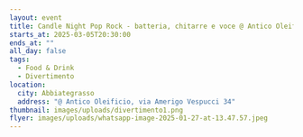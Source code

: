 ```yaml
---
layout: event
title: Candle Night Pop Rock - batteria, chitarre e voce @ Antico Oleificio
starts_at: 2025-03-05T20:30:00
ends_at: ""
all_day: false
tags:
  - Food & Drink
  - Divertimento
location:
  city: Abbiategrasso
  address: "@ Antico Oleificio, via Amerigo Vespucci 34"
thumbnail: images/uploads/divertimento1.png
flyer: images/uploads/whatsapp-image-2025-01-27-at-13.47.57.jpeg
---
```

